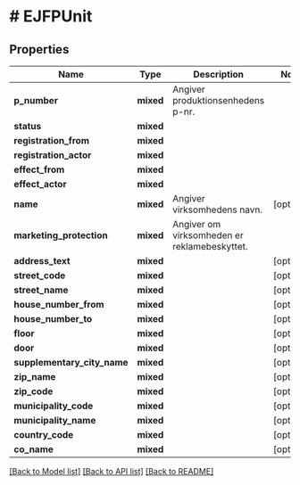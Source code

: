 # # EJFPUnit

## Properties

Name | Type | Description | Notes
------------ | ------------- | ------------- | -------------
**p_number** | **mixed** | Angiver produktionsenhedens p-nr. |
**status** | **mixed** |  |
**registration_from** | **mixed** |  |
**registration_actor** | **mixed** |  |
**effect_from** | **mixed** |  |
**effect_actor** | **mixed** |  |
**name** | **mixed** | Angiver virksomhedens navn. | [optional]
**marketing_protection** | **mixed** | Angiver om virksomheden er reklamebeskyttet. |
**address_text** | **mixed** |  | [optional]
**street_code** | **mixed** |  | [optional]
**street_name** | **mixed** |  | [optional]
**house_number_from** | **mixed** |  | [optional]
**house_number_to** | **mixed** |  | [optional]
**floor** | **mixed** |  | [optional]
**door** | **mixed** |  | [optional]
**supplementary_city_name** | **mixed** |  | [optional]
**zip_name** | **mixed** |  | [optional]
**zip_code** | **mixed** |  | [optional]
**municipality_code** | **mixed** |  | [optional]
**municipality_name** | **mixed** |  | [optional]
**country_code** | **mixed** |  | [optional]
**co_name** | **mixed** |  | [optional]

[[Back to Model list]](../../README.md#models) [[Back to API list]](../../README.md#endpoints) [[Back to README]](../../README.md)
